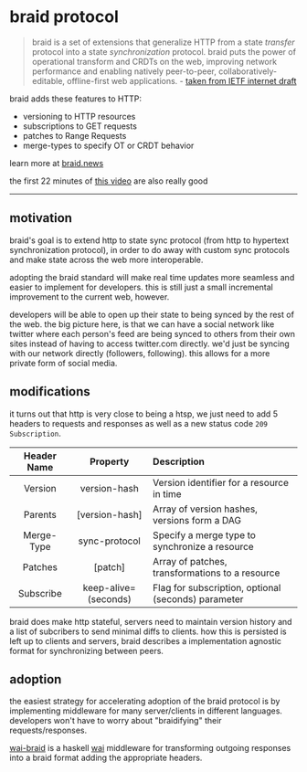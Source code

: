# braid protocol

> braid is a set of extensions that generalize HTTP from a state
   *transfer* protocol into a state *synchronization* protocol.  braid
   puts the power of operational transform and CRDTs on the web,
   improving network performance and enabling natively peer-to-peer,
   collaboratively-editable, offline-first web applications. - [taken from IETF internet draft](https://raw.githubusercontent.com/braid-work/braid-spec/master/draft-toomim-httpbis-braid-http-03.txt)
   
braid adds these features to HTTP:
- versioning to HTTP resources
- subscriptions to GET requests
- patches to Range Requests
- merge-types to specify OT or CRDT behavior

learn more at [braid.news](https://braid.news/)

the first 22 minutes of [this video](https://www.youtube.com/watch?v=L3eYmVKTmWM) are also really good

---
## motivation
braid's goal is to extend http to state sync protocol (from http to hypertext synchronization protocol), in order to do away with custom sync protocols and make state across the web more interoperable.

adopting the braid standard will make real time updates more seamless and easier to implement for developers. this is still just a small incremental improvement to the current web, however.

developers will be able to open up their state to being synced by the rest of the web. the big picture here, is that we can have a social network like twitter where each person's feed are being synced to others from their own sites instead of having to access twitter.com directly. we'd just be syncing with our network directly (followers, following). this allows for a more private form of social media.

## modifications
it turns out that http is very close to being a htsp, we just need to add 5 headers to requests and responses as well as a new status code `209 Subscription`.
  
| Header Name        | Property             | Description                                         |
|:------------------:|:--------------------:|:----------------------------------------------------|
| Version            | version-hash         | Version identifier for a resource in time           |
| Parents            | [version-hash]       | Array of version hashes, versions form a DAG        |
| Merge-Type         | sync-protocol        | Specify a merge type to synchronize a resource      |
| Patches            | [patch]              | Array of patches, transformations to a resource     |
| Subscribe          | keep-alive=(seconds) | Flag for subscription, optional (seconds) parameter |

braid does make http stateful, servers need to maintain version history and a list of subcribers to send minimal diffs to clients. how this is persisted is left up to clients and servers, braid describes a implementation agnostic format for synchronizing between peers.

## adoption
the easiest strategy for accelerating adoption of the braid protocol is by implementing middleware for many server/clients in different languages. developers won't have to worry about "braidifying" their requests/responses.

[wai-braid](https://github.com/ghiliweld/wai-braid) is a haskell [wai](https://www.yesodweb.com/book/web-application-interface) middleware for transforming outgoing responses into a braid format adding the appropriate headers.
